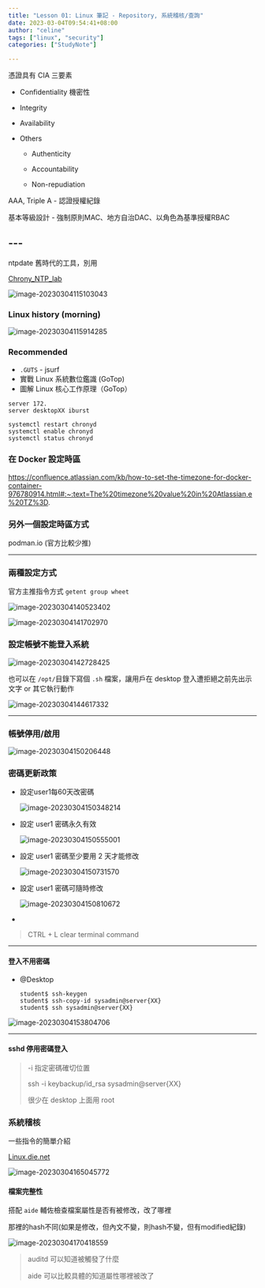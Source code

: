 ```yaml
---
title: "Lesson 01: Linux 筆記 - Repository, 系統稽核/查詢"
date: 2023-03-04T09:54:41+08:00
author: "celine"
tags: ["linux", "security"]
categories: ["StudyNote"]

---
```


憑證具有 CIA 三要素

+ Confidentiality 機密性

+ Integrity

+ Availability

+ Others 

  + Authenticity

  + Accountability

  + Non-repudiation 

AAA, Triple A - 認證授權紀錄

基本等級設計 - 強制原則MAC、地方自治DAC、以角色為基準授權RBAC

## ---

ntpdate 舊時代的工具，別用

[Chrony_NTP_lab](https://www.stdtime.gov.tw/chinese/bulletin/NTP%20promo.txt)

![image-20230304115103043](https://i.imgur.com/9zUWt77.png)



### Linux history (morning)

![image-20230304115914285](https://i.imgur.com/Lc20nFT.png)



### Recommended 

+ `.GUTS` - jsurf
+ 實戰 Linux 系統數位鑑識 (GoTop)
+ 圖解 Linux 核心工作原理（GoTop）



```
server 172.
server desktopXX iburst
```

```
systemctl restart chronyd
systemctl enable chronyd
systemctl status chronyd
```

### 在 Docker 設定時區

https://confluence.atlassian.com/kb/how-to-set-the-timezone-for-docker-container-976780914.html#:~:text=The%20timezone%20value%20in%20Atlassian,e%20TZ%3D.

### 另外一個設定時區方式 

podman.io (官方比較少推)



---

### 兩種設定方式

官方主推指令方式 `getent group wheet`

![image-20230304140523402](https://i.imgur.com/0dSLkbT.png)



![image-20230304141702970](https://i.imgur.com/ImZMj34.png)

### 設定帳號不能登入系統

![image-20230304142728425](https://i.imgur.com/pldoJQn.png)

也可以在 `/opt/`目錄下寫個 `.sh` 檔案，讓用戶在 desktop 登入遭拒絕之前先出示文字 or 其它執行動作

![image-20230304144617332](https://i.imgur.com/HtlyJM8.png)



---

### 帳號停用/啟用

![image-20230304150206448](https://i.imgur.com/XnfPS47.png)



### 密碼更新政策

+ 設定user1每60天改密碼

  ![image-20230304150348214](https://i.imgur.com/hAVOhTV.png)

+ 設定 user1 密碼永久有效

  ![image-20230304150555001](https://i.imgur.com/ydMjeze.png)

+ 設定 user1 密碼至少要用 2 天才能修改

  ![image-20230304150731570](https://i.imgur.com/q9ykljU.png)

+ 設定 user1 密碼可隨時修改

  ![image-20230304150810672](https://i.imgur.com/DA0FJBV.png)

+  

> CTRL + L clear terminal command



---

#### 登入不用密碼

+ @Desktop

  ```terminal
  student$ ssh-keygen
  student$ ssh-copy-id sysadmin@server{XX}
  student$ ssh sysadmin@server{XX}
  ```

![image-20230304153804706](https://i.imgur.com/ceXOgei.png)

---

#### sshd 停用密碼登入



> -i 指定密碼確切位置
>
> ssh -i keybackup/id_rsa sysadmin@server{XX}
>
> 很少在 desktop 上面用 root



### 系統稽核

一些指令的簡單介紹

[Linux.die.net](https://linux.die.net/man/8/auditctl)

![image-20230304165045772](https://i.imgur.com/xaXaTYU.png)



#### 檔案完整性

搭配 `aide` 輔佐檢查檔案屬性是否有被修改，改了哪裡

那裡的hash不同(如果是修改，但內文不變，則hash不變，但有modified紀錄)

![image-20230304170418559](https://i.imgur.com/lfVUtt5.png)

> auditd 可以知道被觸發了什麼
>
> aide 可以比較具體的知道屬性哪裡被改了